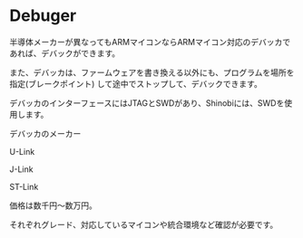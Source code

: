 # Debuger

半導体メーカーが異なってもARMマイコンならARMマイコン対応のデバッカであれば、デバックができます。

また、デバッカは、ファームウェアを書き換える以外にも、プログラムを場所を指定(ブレークポイント)
して途中でストップして、デバックできます。

デバッカのインターフェースにはJTAGとSWDがあり、Shinobiには、SWDを使用します。

デバッカのメーカー

U-Link

J-Link

ST-Link

価格は数千円～数万円。

それぞれグレード、対応しているマイコンや統合環境など確認が必要です。
